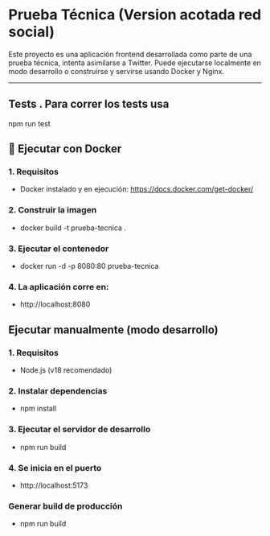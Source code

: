 # Prueba Técnica (Version acotada red social)

Este proyecto es una aplicación frontend desarrollada como parte de una prueba técnica, intenta asimilarse a Twitter. Puede ejecutarse localmente en modo desarrollo o construirse y servirse usando Docker y Nginx.

---
## Tests . Para correr los tests usa

npm run test

## 🐳 Ejecutar con Docker

### 1. Requisitos

- Docker instalado y en ejecución: https://docs.docker.com/get-docker/

### 2. Construir la imagen

- docker build -t prueba-tecnica .

### 3. Ejecutar el contenedor

- docker run -d -p 8080:80 prueba-tecnica

### 4. La aplicación corre en:

- http://localhost:8080

## Ejecutar manualmente (modo desarrollo)

### 1. Requisitos

- Node.js (v18 recomendado)

### 2. Instalar dependencias

- npm install

### 3. Ejecutar el servidor de desarrollo

- npm run build

### 4. Se inicia en el puerto

- http://localhost:5173

### Generar build de producción

- npm run build